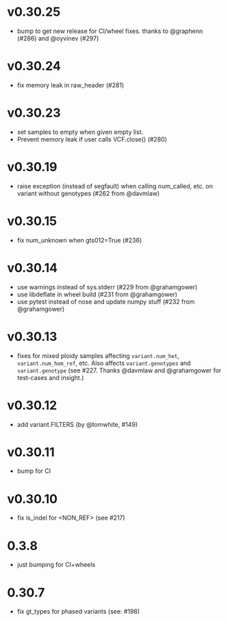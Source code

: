 # v0.30.25
+ bump to get new release for CI/wheel fixes. thanks to @graphenn (#286) and @oyvinev (#297)

# v0.30.24
+ fix memory leak in raw_header (#281)

# v0.30.23
+ set samples to empty when given empty list.
+ Prevent memory leak if user calls VCF.close() (#280)

# v0.30.19
+ raise exception (instead of segfault) when calling num_called, etc. on variant without genotypes (#262 from @davmlaw)

# v0.30.15
+ fix num_unknown when gts012=True (#236)

# v0.30.14
+ use warnings instead of sys.stderr (#229 from @grahamgower)
+ use libdeflate in wheel build (#231 from @grahamgower)
+ use pytest instead of nose and update numpy stuff (#232 from @grahamgower)

# v0.30.13
+ fixes for mixed ploidy samples affecting `variant.num_het`,
  `variant.num_hom_ref`, etc. Also affects `variant.genotypes` and
  `variant.genotype` (see #227. Thanks @davmlaw and  @grahamgower for
  test-cases and insight.)

# v0.30.12
+ add variant.FILTERS (by @tomwhite, #149)

# v0.30.11
+ bump for CI

# v0.30.10
+ fix is_indel for <NON_REF> (see #217)

# 0.3.8
+ just bumping for CI+wheels

# 0.30.7
+ fix gt_types for phased variants (see: #198)
